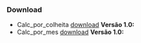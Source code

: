### Download

*   Calc_por_colheita [download](https://github.com/willy384/StardewValley-Investiment/releases/download/StardewValley/calc_por_colheita.exe) **Versão 1.0:** 
*   Calc_por_mes [download](https://github.com/willy384/StardewValley-Investiment/releases/download/StardewValley/calc_por_mes.exe) **Versão 1.0:** 

